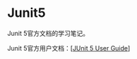 # Junit5

Junit 5官方文档的学习笔记。

Junit 5官方用户文档：[[JUnit 5 User Guide](https://junit.org/junit5/docs/current/user-guide/)]
